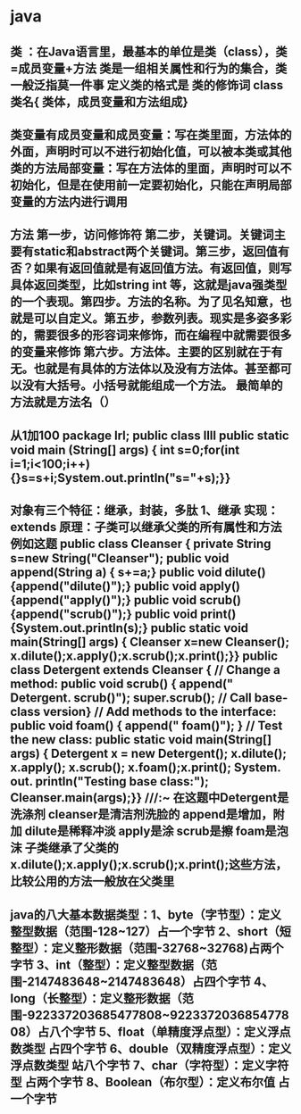 # java

## 类 ：在Java语言里，最基本的单位是类（class），类=成员变量+方法                                                        类是一组相关属性和行为的集合，类一般泛指莫一件事                                                                         定义类的格式是  类的修饰词 class 类名{ 类体，成员变量和方法组成}

## 类变量有成员变量和成员变量：写在类里面，方法体的外面，声明时可以不进行初始化值，可以被本类或其他类的方法局部变量：写在方法体的里面，声明时可以不初始化，但是在使用前一定要初始化，只能在声明局部变量的方法内进行调用

## 方法 第一步，访问修饰符 第二步，关键词。关键词主要有static和abstract两个关键词。第三步，返回值有否？如果有返回值就是有返回值方法。有返回值，则写具体返回类型，比如string int 等，这就是java强类型的一个表现。第四步。方法的名称。为了见名知意，也就是可以自定义。第五步，参数列表。现实是多姿多彩的，需要很多的形容词来修饰，而在编程中就需要很多的变量来修饰 第六步。方法体。主要的区别就在于有无。也就是有具体的方法体以及没有方法体。甚至都可以没有大括号。小括号就能组成一个方法。 最简单的方法就是方法名（）

## 从1加100  package lrl;             public class llll                 public static void main (String[] args) {    int s=0;for(int i=1;i<100;i++) {}s=s+i;System.out.println("s="+s);}}

## 对象有三个特征：继承，封装，多肽 1、继承   实现：extends 原理：子类可以继承父类的所有属性和方法   例如这题                   public class Cleanser {                                                                                              private String s=new String("Cleanser");                                                                             public void append(String a) { s+=a;}                                                                                public void dilute() {append("dilute()");}                                                                           public void apply() {append("apply()");}                                                                             public void scrub() {append("scrub()");}                                                                             public void print() {System.out.println(s);}                                                                         public static void main(String[] args) {                                                                             Cleanser x=new Cleanser();                                                                                           x.dilute();x.apply();x.scrub();x.print();}}                                                                          public class Detergent extends Cleanser {                                                                            // Change a method:                                                                                                  public void scrub() {                                                                                                append(" Detergent. scrub()");                                                                                       super.scrub(); // Call base-class version}                                                                           // Add methods to the interface:                                                                                       public void foam() { append(" foam()"); }                                                                              // Test the new class:                                                                                            public static void main(String[] args) {                                                                             Detergent x = new Detergent();                                                                                       x.dilute(); x.apply(); x.scrub(); x.foam();x.print();                                                                 System. out. println("Testing base class:");                                                                        Cleanser.main(args);}} ///:~                                                                                         在这题中Detergent是洗涤剂 cleanser是清洁剂洗脸的 append是增加，附加  dilute是稀释冲淡  apply是涂 scrub是擦 foam是泡沫  子类继承了父类的x.dilute();x.apply();x.scrub();x.print();这些方法，比较公用的方法一般放在父类里

## java的八大基本数据类型：1、byte（字节型）：定义整型数据（范围-128~127）占一个字节                                                              2、short（短整型）：定义整形数据（范围-32768~32768)占两个字节                                                          3、int（整型）：定义整型数据（范围-2147483648~2147483648）占四个字节                                                   4、long（长整型）：定义整形数据（范围-922337203685477808~922337203685477808）占八个字节                                5、float（单精度浮点型）：定义浮点数类型 占四个字节                                                                    6、double（双精度浮点型）：定义浮点数类型 站八个字节                                                                   7、char（字符型）：定义字符型 占两个字节                                                                               8、Boolean（布尔型）：定义布尔值 占一个字节